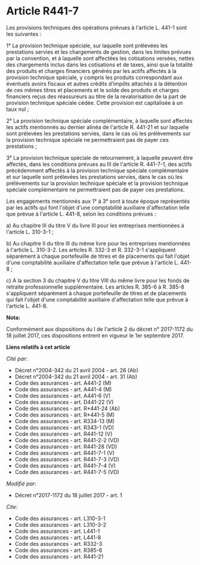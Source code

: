 # Article R441-7

Les provisions techniques des opérations prévues à l'article L. 441-1 sont les suivantes : 

1° La provision technique spéciale, sur laquelle sont prélevées les prestations servies et les chargements de gestion, dans
les limites prévues par la convention, et à laquelle sont affectées les cotisations versées, nettes des chargements inclus
dans les cotisations et de taxes, ainsi que la totalité des produits et charges financiers générés par les actifs affectés à
la provision technique spéciale, y compris les produits correspondant aux éventuels avoirs fiscaux et autres crédits d'impôts
attachés à la détention de ces mêmes titres et placements et le solde des produits et charges financiers reçus des
réassureurs au titre de la revalorisation de la part de provision technique spéciale cédée. Cette provision est capitalisée à
un taux nul ; 

2° La provision technique spéciale complémentaire, à laquelle sont affectés les actifs mentionnés au dernier alinéa de
l'article R. 441-21 et sur laquelle sont prélevées les prestations servies, dans le cas où les prélèvements sur la provision
technique spéciale ne permettraient pas de payer ces prestations ; 

3° La provision technique spéciale de retournement, à laquelle peuvent être affectés, dans les conditions prévues au III de
l'article R. 441-7-1, des actifs précédemment affectés à la provision technique spéciale complémentaire et sur laquelle sont
prélevées les prestations servies, dans le cas où les prélèvements sur la provision technique spéciale et la provision
technique spéciale complémentaire ne permettraient pas de payer ces prestations. 

Les engagements mentionnés aux 1° à 3° sont à toute époque représentés par les actifs qui font l'objet d'une comptabilité
auxiliaire d'affectation telle que prévue à l'article L. 441-8, selon les conditions prévues : 

a) Au chapitre III du titre V du livre III pour les entreprises mentionnées à l'article L. 310-3-1 ; 

b) Au chapitre II du titre III du même livre pour les entreprises mentionnées à l'article L. 310-3-2. Les articles R. 332-3
et R. 332-3-1 s'appliquent séparément à chaque portefeuille de titres et de placements qui fait l'objet d'une comptabilité
auxiliaire d'affectation telle que prévue à l'article L. 441-8 ; 

c) A la section 3 du chapitre V du titre VIII du même livre pour les fonds de retraite professionnelle supplémentaire. Les
articles R. 385-6 à R. 385-8 s'appliquent séparément à chaque portefeuille de titres et de placements qui fait l'objet d'une
comptabilité auxiliaire d'affectation telle que prévue à l'article L. 441-8.

**Nota:**

Conformément aux dispositions du I de l'article 2 du décret n° 2017-1172 du 18 juillet 2017, ces dispositions entrent en
vigueur le 1er septembre 2017.

**Liens relatifs à cet article**

_Cité par_:

  - Décret n°2004-342 du 21 avril 2004 - art. 26 (Ab)
  - Décret n°2004-342 du 21 avril 2004 - art. 31 (Ab)
  - Code des assurances - art. A441-2 (M)
  - Code des assurances - art. A441-4 (M)
  - Code des assurances - art. A441-6 (V)
  - Code des assurances - art. D441-22 (V)
  - Code des assurances - art. R*441-24 (Ab)
  - Code des assurances - art. R*441-5 (M)
  - Code des assurances - art. R334-13 (M)
  - Code des assurances - art. R343-1 (VD)
  - Code des assurances - art. R441-12 (V)
  - Code des assurances - art. R441-2-2 (VD)
  - Code des assurances - art. R441-28 (VD)
  - Code des assurances - art. R441-7-1 (V)
  - Code des assurances - art. R441-7-3 (VD)
  - Code des assurances - art. R441-7-4 (V)
  - Code des assurances - art. R441-7-5 (VD)

_Modifié par_:

  - Décret n°2017-1172 du 18 juillet 2017 - art. 1

_Cite_:

  - Code des assurances - art. L310-3-1
  - Code des assurances - art. L310-3-2
  - Code des assurances - art. L441-1
  - Code des assurances - art. L441-8
  - Code des assurances - art. R332-3
  - Code des assurances - art. R385-6
  - Code des assurances - art. R441-21
